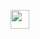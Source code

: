<img src="https://giphy.com/gifs/Pluralsight-computer-technology-coding-L1R1tvI9svkIWwpVYr" width="30"><br>

<!--
**manasasamaga/manasasamaga** is a ✨ _special_ ✨ repository because its `README.md` (this file) appears on your GitHub profile.

Here are some ideas to get you started:

- 🔭 I’m currently working on ...
- 🌱 I’m currently learning full stack development, system design, data structures and algorithms, artificial intelligence, quantum computing and blockchain
- 👯 I’m looking to collaborate on ...
- 🤔 I’m looking for help with ...
- 💬 Ask me about ...
- 📫 How to reach me: manasasb17@gmail.com
- 😄 Pronouns: ...
- ⚡ Fun fact: ...

-->

